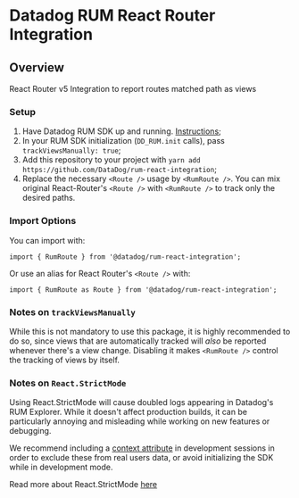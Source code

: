 # Datadog RUM React Router Integration

## Overview
React Router v5 Integration to report routes matched path as views

### Setup
1. Have Datadog RUM SDK up and running. [Instructions](https://github.com/DataDog/browser-sdk/blob/main/packages/rum/README.md);
2. In your RUM SDK initialization (`DD_RUM.init` calls), pass `trackViewsManually: true`; 
3. Add this repository to your project with `yarn add https://github.com/DataDog/rum-react-integration`;
4. Replace the necessary `<Route />` usage by `<RumRoute />`. You can mix original React-Router's `<Route />` with `<RumRoute />` to track only the desired paths.

### Import Options    
You can import with:
```
import { RumRoute } from '@datadog/rum-react-integration';
```

Or use an alias for React Router's `<Route />` with:
```
import { RumRoute as Route } from '@datadog/rum-react-integration';
```

### Notes on `trackViewsManually`
While this is not mandatory to use this package, it is highly recommended to do so, since views that are automatically tracked will *also* be reported whenever there's a view change. Disabling it makes `<RumRoute />` control the tracking of views by itself.

### Notes on `React.StrictMode`
Using React.StrictMode will cause doubled logs appearing in Datadog's RUM Explorer. While it doesn't affect production builds, it can be particularly annoying and misleading while working on new features or debugging. 

We recommend including a [context attribute](https://docs.datadoghq.com/real_user_monitoring/browser/modifying_data_and_context/?tab=npm#global-context) in development sessions in order to exclude these from real users data, or avoid initializing the SDK while in development mode.

Read more about React.StrictMode [here](https://reactjs.org/docs/strict-mode.html)